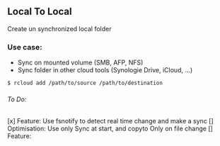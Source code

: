 ## Local To Local
Create un synchronized local folder

### Use case:
- Sync on mounted volume (SMB, AFP, NFS)
- Sync folder in other cloud tools (Synologie Drive, iCloud, ...)

```bash
$ rcloud add /path/to/source /path/to/destination
```

###### To Do:
[x] Feature: Use fsnotify to detect real time change and make a sync
[] Optimisation: Use only Sync at start, and copyto Only on file change
[] Feature: 